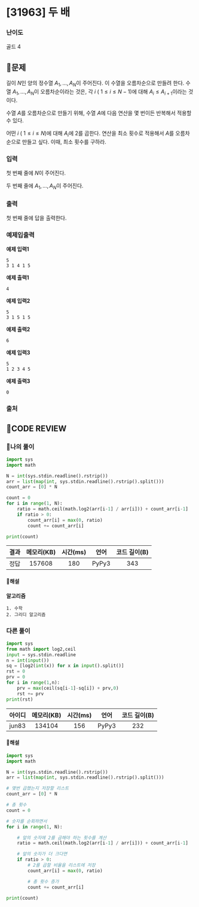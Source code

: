 # [31963] 두 배

### **난이도**
골드 4
## **📝문제**
길이 
$N$인 양의 정수열 
$A_1, \dots , A_N$이 주어진다. 이 수열을 오름차순으로 만들려 한다. 수열 
$A_1, \dots , A_N$이 오름차순이라는 것은, 각 
$i$ (
$1 ≤ i ≤ N - 1$)에 대해 
$A_i ≤ A_{i+1}$이라는 것이다.

수열 
$A$를 오름차순으로 만들기 위해, 수열 
$A$에 다음 연산을 몇 번이든 반복해서 적용할 수 있다.

어떤 
$i$ (
$1 ≤ i ≤ N$)에 대해 
$A_i$에 
$2$를 곱한다.
연산을 최소 횟수로 적용해서 
$A$를 오름차순으로 만들고 싶다. 이때, 최소 횟수를 구하라.
### **입력**
첫 번째 줄에 
$N$이 주어진다.

두 번째 줄에 
$A_1, \dots , A_N$이 주어진다.
### **출력**
첫 번째 줄에 답을 출력한다.
### **예제입출력**

**예제 입력1**

```
5
3 1 4 1 5
```

**예제 출력1**

```
4
```

**예제 입력2**

```
5
3 1 5 1 5
```

**예제 출력2**

```
6
```

**예제 입력3**

```
5
1 2 3 4 5
```

**예제 출력3**

```
0
```

### **출처**

## **🧐CODE REVIEW**

### **🧾나의 풀이**

```python
import sys
import math

N = int(sys.stdin.readline().rstrip())
arr = list(map(int, sys.stdin.readline().rstrip().split()))
count_arr = [0] * N

count = 0
for i in range(1, N):
    ratio = math.ceil(math.log2(arr[i-1] / arr[i])) + count_arr[i-1]
    if ratio > 0:
        count_arr[i] = max(0, ratio)
        count += count_arr[i]

print(count)
```

결과	| 메모리(KB) |	시간(ms) |	언어 |	코드 길이(B)
:----:|:-----:|:-----:|:-----:|:--------:
정답|157608|180|PyPy3|343
#### **📝해설**

**알고리즘**
```
1. 수학
2. 그리디 알고리즘
```

### **다른 풀이**

```python
import sys
from math import log2,ceil
input = sys.stdin.readline
n = int(input())
sq = [log2(int(x)) for x in input().split()]
rst = 0
prv = 0
for i in range(1,n):
    prv = max(ceil(sq[i-1]-sq[i]) + prv,0)
    rst += prv
print(rst)
```

아이디 | 메모리(KB) |	시간(ms) |	언어 |	코드 길이(B) 
:-----:|:-----:|:-----:|:----:|:--------:
jun83|134104|156|PyPy3|232
#### **📝해설**

```python
import sys
import math

N = int(sys.stdin.readline().rstrip())
arr = list(map(int, sys.stdin.readline().rstrip().split()))

# 몇번 곱했는지 저장할 리스트
count_arr = [0] * N

# 총 횟수
count = 0

# 숫자를 순회하면서
for i in range(1, N):

    # 앞의 숫자에 2를 곱해야 하는 횟수를 계산
    ratio = math.ceil(math.log2(arr[i-1] / arr[i])) + count_arr[i-1]

    # 앞의 숫자가 더 크다면
    if ratio > 0:
        # 2를 곱할 비율을 리스트에 저장
        count_arr[i] = max(0, ratio)

        # 총 횟수 증가
        count += count_arr[i]

print(count)
```